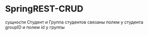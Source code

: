 # SpringREST-CRUD
сущности Студент и Группа студентов связаны полем у студента groupID и полем id у группы  

